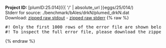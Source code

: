 **Project ID:** [plumID:25.014]({{ '/' | absolute_url }}eggs/25/014/)  
Stderr for source:  ./benchmark/bAIes/drkN/plumed_drkN.dat   
Download: [zipped raw stdout](plumed_drkN.dat.plumed_master.stdout.txt.zip) - [zipped raw stderr](plumed_drkN.dat.plumed_master.stderr.txt.zip) 
{% raw %}
<pre>
#! Only the first 1000 rows of the error file are shown below
#! To inspect the full error file, please download the zipped raw stderr file above
</pre>
{% endraw %}
